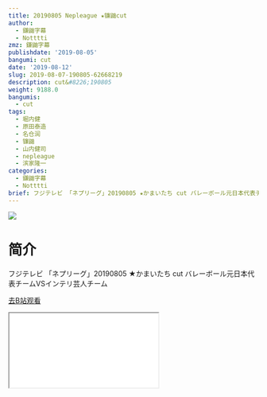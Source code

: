 ```yaml
---
title: 20190805 Nepleague ★镰鼬cut
author:
  - 鎌鼬字幕
  - Notttti
zmz: 鎌鼬字幕
publishdate: '2019-08-05'
bangumi: cut
date: '2019-08-12'
slug: 2019-08-07-190805-62668219
description: cut&#8226;190805
weight: 9188.0
bangumis:
  - cut
tags:
  - 堀内健
  - 原田泰造
  - 名仓润
  - 镰鼬
  - 山内健司
  - nepleague
  - 滨家隆一
categories:
  - 鎌鼬字幕
  - Notttti
brief: フジテレビ 「ネプリーグ」20190805 ★かまいたち cut バレーボール元日本代表チームVSインテリ芸人チーム
---
```

![](https://raw.githubusercontent.com/tcgriffith/owaraisite/master/static/tmpimg/f38682c49c05a0b81d5e965a31963fbf40052025.jpg.480.jpg)
# 简介  
フジテレビ
「ネプリーグ」20190805 ★かまいたち cut
バレーボール元日本代表チームVSインテリ芸人チーム  

[去B站观看](https://www.bilibili.com/video/av62668219/)
<div class ="resp-container"><iframe class="testiframe" src="//player.bilibili.com/player.html?aid=62668219"", scrolling="no", allowfullscreen="true" > </iframe></div> 
